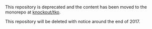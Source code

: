 This repository is deprecated and the content has been moved to the monorepo at [knockout/tko](https://github.com/knockout/tko).

This repository will be deleted with notice around the end of 2017.
